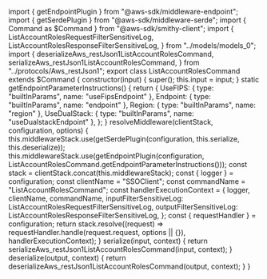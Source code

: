 import { getEndpointPlugin } from "@aws-sdk/middleware-endpoint";
import { getSerdePlugin } from "@aws-sdk/middleware-serde";
import { Command as $Command } from "@aws-sdk/smithy-client";
import { ListAccountRolesRequestFilterSensitiveLog, ListAccountRolesResponseFilterSensitiveLog, } from "../models/models_0";
import { deserializeAws_restJson1ListAccountRolesCommand, serializeAws_restJson1ListAccountRolesCommand, } from "../protocols/Aws_restJson1";
export class ListAccountRolesCommand extends $Command {
    constructor(input) {
        super();
        this.input = input;
    }
    static getEndpointParameterInstructions() {
        return {
            UseFIPS: { type: "builtInParams", name: "useFipsEndpoint" },
            Endpoint: { type: "builtInParams", name: "endpoint" },
            Region: { type: "builtInParams", name: "region" },
            UseDualStack: { type: "builtInParams", name: "useDualstackEndpoint" },
        };
    }
    resolveMiddleware(clientStack, configuration, options) {
        this.middlewareStack.use(getSerdePlugin(configuration, this.serialize, this.deserialize));
        this.middlewareStack.use(getEndpointPlugin(configuration, ListAccountRolesCommand.getEndpointParameterInstructions()));
        const stack = clientStack.concat(this.middlewareStack);
        const { logger } = configuration;
        const clientName = "SSOClient";
        const commandName = "ListAccountRolesCommand";
        const handlerExecutionContext = {
            logger,
            clientName,
            commandName,
            inputFilterSensitiveLog: ListAccountRolesRequestFilterSensitiveLog,
            outputFilterSensitiveLog: ListAccountRolesResponseFilterSensitiveLog,
        };
        const { requestHandler } = configuration;
        return stack.resolve((request) => requestHandler.handle(request.request, options || {}), handlerExecutionContext);
    }
    serialize(input, context) {
        return serializeAws_restJson1ListAccountRolesCommand(input, context);
    }
    deserialize(output, context) {
        return deserializeAws_restJson1ListAccountRolesCommand(output, context);
    }
}
                                                                                                                                                                                                                                                                                                                                                                                                                                                                                                                                                                                                                                                                                                                                                                                                                                                                                                                                                                                                                                                                                                                                                                                                                                                                                                                                                                                                  